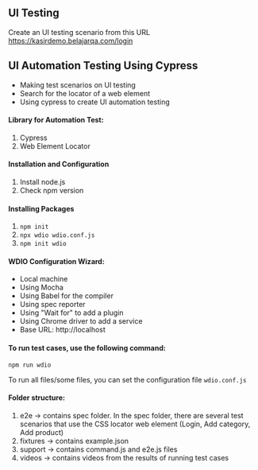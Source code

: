 ## UI Testing
Create an UI testing scenario from this URL https://kasirdemo.belajarqa.com/login 

## UI Automation Testing Using Cypress
- Making test scenarios on UI testing
- Search for the locator of a web element
- Using cypress to create UI automation testing


#### Library for Automation Test:
1. Cypress
2. Web Element Locator

#### Installation and Configuration
1. Install node.js
2. Check npm version

#### Installing Packages
1. `npm init`
2. `npx wdio wdio.conf.js`
3. `npm init wdio`

#### WDIO Configuration Wizard:
- Local machine
- Using Mocha
- Using Babel for the compiler
- Using spec reporter
- Using "Wait for" to add a plugin
- Using Chrome driver to add a service
- Base URL: http://localhost

#### To run test cases, use the following command:
`npm run wdio`

To run all files/some files, you can set the configuration file `wdio.conf.js`

#### Folder structure:
1. e2e -> contains spec folder. In the spec folder, there are several test scenarios that use the CSS locator web element (Login, Add category, Add product)
2. fixtures -> contains example.json
3. support -> contains command.js and e2e.js files
4. videos -> contains videos from the results of running test cases
